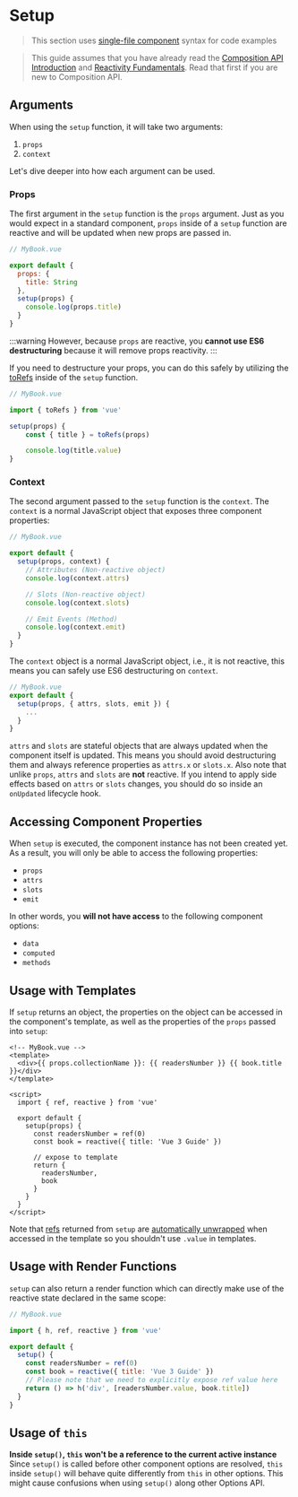 # Setup

> This section uses [single-file component](single-file-component.html) syntax for code examples

> This guide assumes that you have already read the [Composition API Introduction](composition-api-introduction.html) and [Reactivity Fundamentals](reactivity-fundamentals.html). Read that first if you are new to Composition API.

## Arguments

When using the `setup` function, it will take two arguments:

1. `props`
2. `context`

Let's dive deeper into how each argument can be used.

### Props

The first argument in the `setup` function is the `props` argument. Just as you would expect in a standard component, `props` inside of a `setup` function are reactive and will be updated when new props are passed in.

```js
// MyBook.vue

export default {
  props: {
    title: String
  },
  setup(props) {
    console.log(props.title)
  }
}
```

:::warning
However, because `props` are reactive, you **cannot use ES6 destructuring** because it will remove props reactivity.
:::

If you need to destructure your props, you can do this safely by utilizing the [toRefs](reactivity-fundamentals.html#destructuring-reactive-state) inside of the `setup` function.

```js
// MyBook.vue

import { toRefs } from 'vue'

setup(props) {
	const { title } = toRefs(props)

	console.log(title.value)
}
```

### Context

The second argument passed to the `setup` function is the `context`. The `context` is a normal JavaScript object that exposes three component properties:

```js
// MyBook.vue

export default {
  setup(props, context) {
    // Attributes (Non-reactive object)
    console.log(context.attrs)

    // Slots (Non-reactive object)
    console.log(context.slots)

    // Emit Events (Method)
    console.log(context.emit)
  }
}
```

The `context` object is a normal JavaScript object, i.e., it is not reactive, this means you can safely use ES6 destructuring on `context`.

```js
// MyBook.vue
export default {
  setup(props, { attrs, slots, emit }) {
    ...
  }
}
```

`attrs` and `slots` are stateful objects that are always updated when the component itself is updated. This means you should avoid destructuring them and always reference properties as `attrs.x` or `slots.x`. Also note that unlike `props`, `attrs` and `slots` are **not** reactive. If you intend to apply side effects based on `attrs` or `slots` changes, you should do so inside an `onUpdated` lifecycle hook.

## Accessing Component Properties

When `setup` is executed, the component instance has not been created yet. As a result, you will only be able to access the following properties:

- `props`
- `attrs`
- `slots`
- `emit`

In other words, you **will not have access** to the following component options:

- `data`
- `computed`
- `methods`

## Usage with Templates

If `setup` returns an object, the properties on the object can be accessed in the component's template, as well as the properties of the `props` passed into `setup`:

```vue-html
<!-- MyBook.vue -->
<template>
  <div>{{ props.collectionName }}: {{ readersNumber }} {{ book.title }}</div>
</template>

<script>
  import { ref, reactive } from 'vue'

  export default {
    setup(props) {
      const readersNumber = ref(0)
      const book = reactive({ title: 'Vue 3 Guide' })

      // expose to template
      return {
        readersNumber,
        book
      }
    }
  }
</script>
```

Note that [refs](../api/refs-api.html#ref) returned from `setup` are [automatically unwrapped](../api/refs-api.html#access-in-templates) when accessed in the template so you shouldn't use `.value` in templates.

## Usage with Render Functions

`setup` can also return a render function which can directly make use of the reactive state declared in the same scope:

```js
// MyBook.vue

import { h, ref, reactive } from 'vue'

export default {
  setup() {
    const readersNumber = ref(0)
    const book = reactive({ title: 'Vue 3 Guide' })
    // Please note that we need to explicitly expose ref value here
    return () => h('div', [readersNumber.value, book.title])
  }
}
```

## Usage of `this`

**Inside `setup()`, `this` won't be a reference to the current active instance** Since `setup()` is called before other component options are resolved, `this` inside `setup()` will behave quite differently from `this` in other options. This might cause confusions when using `setup()` along other Options API.
